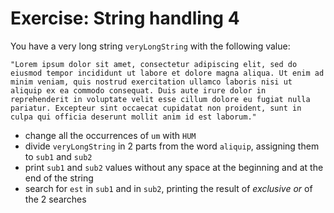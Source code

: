 # Exercise: String handling 4
You have a very long string `veryLongString` with the following value:
```
"Lorem ipsum dolor sit amet, consectetur adipiscing elit, sed do eiusmod tempor incididunt ut labore et dolore magna aliqua. Ut enim ad minim veniam, quis nostrud exercitation ullamco laboris nisi ut aliquip ex ea commodo consequat. Duis aute irure dolor in reprehenderit in voluptate velit esse cillum dolore eu fugiat nulla pariatur. Excepteur sint occaecat cupidatat non proident, sunt in culpa qui officia deserunt mollit anim id est laborum."
```
* change all the occurrences of `um` with `HUM`
* divide `veryLongString` in 2 parts from the word `aliquip`, assigning them to `sub1` and `sub2`
* print `sub1` and `sub2` values without any space at the beginning and at the end of the string
* search for `est` in `sub1` and in `sub2`, printing the result of *exclusive or* of the 2 searches
